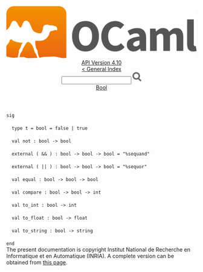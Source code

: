 <!-- ((! set title API !)) ((! set documentation !)) ((! set api !)) ((! set nobreadcrumb !)) -->
<div class="api"><header><nav class="toc brand"><a class="brand" href="https://ocaml.org/"><img src="colour-logo-gray.svg" class="svg" alt="OCaml"></a></nav><nav class="toc"><div class="toc_version"><a href="/docs" id="version-select">API Version 4.10</a></div><a href="index.html">&lt; General Index</a><div class="api_search"><input type="text" name="apisearch" id="api_search" oninput="mySearch(false);" onkeypress="this.oninput();" onclick="this.oninput();" onpaste="this.oninput();">
<img src="search_icon.svg" alt="Search" class="svg" onclick="mySearch(false)"></div>
<div id="search_results"></div><div class="toc_title"><a href="Bool.html">Bool</a></div><ul></ul></nav></header>
<code class="code"><span class="keyword">sig</span><br>
&nbsp;&nbsp;<span class="keyword">type</span>&nbsp;t&nbsp;=&nbsp;bool&nbsp;=&nbsp;<span class="keyword">false</span>&nbsp;<span class="keywordsign">|</span>&nbsp;<span class="keyword">true</span><br>
&nbsp;&nbsp;<span class="keyword">val</span>&nbsp;not&nbsp;:&nbsp;bool&nbsp;<span class="keywordsign">-&gt;</span>&nbsp;bool<br>
&nbsp;&nbsp;<span class="keyword">external</span>&nbsp;(&nbsp;<span class="keywordsign">&amp;&amp;</span>&nbsp;)&nbsp;:&nbsp;bool&nbsp;<span class="keywordsign">-&gt;</span>&nbsp;bool&nbsp;<span class="keywordsign">-&gt;</span>&nbsp;bool&nbsp;=&nbsp;<span class="string">"%sequand"</span><br>
&nbsp;&nbsp;<span class="keyword">external</span>&nbsp;(&nbsp;<span class="keywordsign">||</span>&nbsp;)&nbsp;:&nbsp;bool&nbsp;<span class="keywordsign">-&gt;</span>&nbsp;bool&nbsp;<span class="keywordsign">-&gt;</span>&nbsp;bool&nbsp;=&nbsp;<span class="string">"%sequor"</span><br>
&nbsp;&nbsp;<span class="keyword">val</span>&nbsp;equal&nbsp;:&nbsp;bool&nbsp;<span class="keywordsign">-&gt;</span>&nbsp;bool&nbsp;<span class="keywordsign">-&gt;</span>&nbsp;bool<br>
&nbsp;&nbsp;<span class="keyword">val</span>&nbsp;compare&nbsp;:&nbsp;bool&nbsp;<span class="keywordsign">-&gt;</span>&nbsp;bool&nbsp;<span class="keywordsign">-&gt;</span>&nbsp;int<br>
&nbsp;&nbsp;<span class="keyword">val</span>&nbsp;to_int&nbsp;:&nbsp;bool&nbsp;<span class="keywordsign">-&gt;</span>&nbsp;int<br>
&nbsp;&nbsp;<span class="keyword">val</span>&nbsp;to_float&nbsp;:&nbsp;bool&nbsp;<span class="keywordsign">-&gt;</span>&nbsp;float<br>
&nbsp;&nbsp;<span class="keyword">val</span>&nbsp;to_string&nbsp;:&nbsp;bool&nbsp;<span class="keywordsign">-&gt;</span>&nbsp;string<br>
<span class="keyword">end</span></code>
<div class="copyright">The present documentation is copyright Institut National de Recherche en Informatique et en Automatique (INRIA). A complete version can be obtained from <a href="http://caml.inria.fr/pub/docs/manual-ocaml/">this page</a>.</div></div>